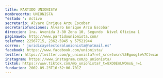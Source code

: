 ```yaml
---
title: PARTIDO UNIONISTA
nombrecorto: UNIONISTA
"estado ": Activo
secretario: Alvaro Enrique Arzu Escobar
secretariofunciones: Alvaro Enrique Arzu Escobar
direccion: 1ra. Avenida 3-30 Zona 10, Segundo  Nivel Oficina 1
paginaweb: http://www.partidounionista.com/
telefono: 22567715, 2362-5945 y 57521944
correo: " juridicayelectoralunionista@hotmail.es"
facebook: https://www.facebook.com/unionista/
twitter: https://twitter.com/p_unionista?ref_src=twsrc%5Egoogle%7Ctwcamp%5Eserp%7Ctwgr%5Eauthor
instagram: https://www.instagram.com/p_unionista/
tiktok: https://www.tiktok.com/@p_unionista?_t=8XO0EmLWOms&_r=1
fundacion: 2002-09-23T16:32:06.701Z
---
```

